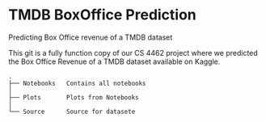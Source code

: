 # TMDB BoxOffice Prediction
Predicting Box Office revenue of a TMDB dataset

This git is a fully function copy of our CS 4462 project where we predicted
the Box Office Revenue of a TMDB dataset available on Kaggle. 

```
.
├── Notebooks   Contains all notebooks
│ 
├── Plots       Plots from Notebooks
│ 
└── Source      Source for datasete
```
